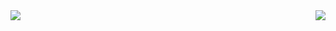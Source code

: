 <img align="right" src="https://github-readme-stats.vercel.app/api?username=ChrisWhite1024&show_icons=true&icon_color=39C5BB&text_color=718096&bg_color=ffffff&hide_title=true" />
<img align="left" src="https://github-readme-stats.vercel.app/api/top-langs?username=ChrisWhite1024&layout=compact&count_private=true&theme=dark" />
